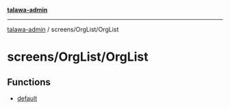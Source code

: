 [**talawa-admin**](../../../README.md)

***

[talawa-admin](../../../modules.md) / screens/OrgList/OrgList

# screens/OrgList/OrgList

## Functions

- [default](functions/default.md)
